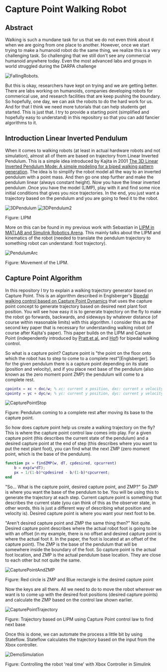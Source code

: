 # Capture Point Walking Robot

## Abstract 
Walking is such a mundane task for us that we do not even think about it when we are going from one place to another. However, once we start trying to make a humanoid robot do the same thing, we realize this is a very challenging task. So challenging that we still don't see any commercial humanoid anywhere today. Even the most advanced labs and groups in world struggled during the DARPA challenge 

![FallingRobots](/MediaFiles/FallingRobots.gif). 

But this is okay, researchers have kept on trying and we are getting better. There are labs working on humanoids, companies developing robots for commerical use, and research facilities that are keep pushing the boundary. So hopefully, one day, we can ask the robots to do the hard work for us. And for that I think we need more tutorials that can help students get started. This is just that. I try to provide a starting point (simplified and hopefully easy to understand) in this repository so that you can add fancier algorithms to it. 

## Introduction Linear Inverted Pendulum
When it comes to walking robots (at least in actual hardware robots and not simulation), almost all of them are based on trajectory from Linear Inverted Pendulum. This is a simple idea introduced by Kajita in 2001 [The 3D Linear Inverted Pendulum Mode: A simple modeling for a biped walking pattern generation](https://www.cs.cmu.edu/~hgeyer/Teaching/R16-899B/Papers/KajiitaEA01IEEE_ICIRS.pdf). The idea is to simplify the robot model all the way to an inverted pendulum with a point mass. And then go one step further and make the pendulum linear (always constant height). Now you have the linear inverted pendulum .Once you have the model (LIMP), play with it and find some nice initial conditions that gives you nice trajectories. In the end, you just want a trajectory based on the pendulum and you are going to feed it to the robot. 

![3DPendulum](/MediaFiles/3DPendulum.png) ![3DPendulum2](/MediaFiles/3DPendulum2.png)

Figure: LIPM

More on this can be found in my previous work with Sebastian in [LIPM in MATLAB and Simulink Robotics Arena](https://github.com/mathworks-robotics/msra-walking-robot/tree/master/LIPM). This mainly talks about the LIPM and kinematics of the robot (needed to translate the pendulum trajectory to something robot can understand: foot trajectory). 

![PendulumArc](/MediaFiles/PendulumArc.gif) 

Figure: Movement of the LIPM. 

## Capture Point Algorithm 
In this repository I try to explain a walking trajectory generator based on Capture Point. This is an algorithm described in Englsberger's [Bipedal walking control based on Capture Point Dynamics](https://ieeexplore.ieee.org/document/6094435) that uses the capture point concept to generate trajectory based on desired next plant foot position. You will see how easy it is to generate trajectory on the fly to make the robot go forwards, backwards, and sideways by whatever distance (of course within reasonable limits) with this algorithm. I consider this as the second key paper that is necessary for understanding walking robot (of course after Kajita's paper). This paper builds on the LIPM and Capture Point (independently introduced by [Pratt et al.](https://www.cs.cmu.edu/~cga/legs/Pratt_Goswami_Humanoids2006.pdf) and [Hof](https://pubmed.ncbi.nlm.nih.gov/17935808/)) for bipedal walking control. 

So what is a capture point? Capture point is "the point on the floor onto which the robot has to step to come to a complete rest"\[Englsberger\]. So for the given pendulum there is a capture point depending on its state (position and velocity), and if you place next base of the pendulum (also known as the zero moment point ZMP) the pendulum will come to a complete rest. 

```matlab
cpointx = xc + dxc/w; % xc: current x position, dxc: current x velocity
cpointy = yc + dyc/w; % yc: current y position, dyc: current y velocity 
```

![CapturePointStop](/MediaFiles/CapturePointStop.gif)

Figure: Pendulum coming to a complete rest after moving its base to the capture point. 

So how does capture point help us create a walking trajectory on the fly? This is where the capture point control law comes into play. For a given capture point (this describes the current state of the pendulum) and a desired capture point at the end of step (this describes where you want to put the next plant foot), you can find what the next ZMP (zero moment point, which is the base of the pendulum). 
```matlab 
function px = findZMP(w, dT, cpdesired, cpcurrent)
    b = exp(w*dT); 
    px = 1/(1-b)*cpdesired - b/(1-b)*cpcurrent; 
end
```

"So... What is the capture point, desired capture point, and ZMP?" So ZMP is where you want the base of the pendulum to be. You will be using this to generate the trajectory at each step. Current capture point is something that describes the current state (you can think of this as the observer state, in other words, this is just a different way of describing what position and velocity is). Desired capture point is where you want your next foot to be. 

"Aren't desired capture point and ZMP the same thing then?" Not quite. Desired capture point describes where the actual robot foot is going to be with an offset (in my example, there is no offset and desired capture point is where the actual foot it. In the paper, the foot is located at an offset of the capture point). The ZMP is the base of the pendulum that will be somewhere inside the boundary of the foot. So capture point is the actual foot location, and ZMP is the actual pendulum base location. They are close to each other but not quite the same. 

![CapturePointAndZMP](/MediaFiles/CapturePointAndZMP.png)

Figure: Red circle is ZMP and Blue rectangle is the desired capture point

Now the keys are all there. All we need to do to move the robot wherever we want is to come up with the desired foot positions (desired capture points) and calculate the ZMP based on the control law shown earlier. 

![CapturePointTrajectory](/MediaFiles/CPTrajectory.gif)

Figure: Trajectory based on LIPM using Capture Point control law to find next base 

Once this is done, we can automate the process a little bit by using Stateflow. Stateflow calculates the trajectory based on the input from the Xbox controller. 

![DemoSimulation](/MediaFiles/DemoGIF.gif)

Figure: Controlling the robot 'real time' with Xbox Controller in Simulink 
